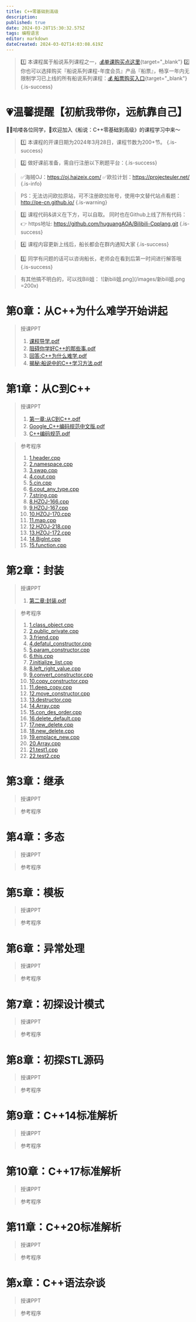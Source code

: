 ```yaml
---
title: C++零基础到高级
description: 
published: true
date: 2024-03-28T15:30:32.575Z
tags: 编程语言
editor: markdown
dateCreated: 2024-03-02T14:03:08.619Z
---
```


> :one: 本课程属于船说系列课程之一，[💰单课购买点这里](https://www.bilibili.com/cheese/play/ss3380){target="_blank"}
> :two: 你也可以选择购买『船说系列课程-年度会员』产品『船票』，畅享一年内无限制学习已上线的所有船说系列课程：[💰 船票购买入口](https://www.bilibili.com/cheese/pages/packageCourseDetail?productId=598){target="_blank"}
{.is-success}

# 💗温馨提醒【初航我带你，远航靠自己】

🙋‍♂️哈喽各位同学，👏欢迎加入《船说：C++零基础到高级》的课程学习中来～

> 1️⃣ 本课程的开课日期为2024年3月28日，课程节数为200+节。
{.is-success}

> 2️⃣ 做好课前准备，需自行注册以下刷题平台：{.is-success}

> ✅海贼OJ：https://oj.haizeix.com/
✅欧拉计划：https://projecteuler.net/
{.is-info}

> PS：无法访问欧拉原站，可不注册欧拉账号，使用中文替代站点看题：http://pe-cn.github.io/
{.is-warning}

> 3️⃣ 课程代码&讲义在下方，可以自取。
> 同时也在Github上线了所有代码：👉 https地址: https://github.com/huguangAOA/Bilibili-Cpplang.git
{.is-success}

> 4️⃣ 课程内容更新上线后，船长都会在群内通知大家
{.is-success}

> 5️⃣ 同学有问题的话可以咨询船长，老师会在看到后第一时间进行解答哦
{.is-success}

> 有其他搞不明白的，可以找Bili姐：
![新bili姐.png](/images/新bili姐.png =200x)






# 第0章：从C++为什么难学开始讲起

> 授课PPT
> 1. [课程导学.pdf](cpp_language_resource/part1/chapter00/pptx/cpp_language_chapter00_1.pdf)
> 2. [阻碍你学好C++的那些事.pdf](cpp_language_resource/part1/chapter00/pptx/cpp_language_chapter00_2.pdf)
> 3. [回答:C++为什么难学.pdf](cpp_language_resource/part1/chapter00/pptx/cpp_language_chapter00_3.pdf)
> 4. [揭秘:船说中的C++学习方法.pdf](cpp_language_resource/part1/chapter00/pptx/cpp_language_chapter00_4.pdf)

# 第1章：从C到C++

> 授课PPT
> 1. [第一章:从C到C++.pdf](cpp_language_resource/part1/chapter01/pptx/cpp_language_chapter01_1.pdf)
> 2. [Google_C++编码规范中文版.pdf](cpp_language_resource/part1/chapter01/pptx/cpp_language_chapter01_2.pdf)
> 3. [C++编码规范.pdf](cpp_language_resource/part1/chapter01/pptx/cpp_language_chapter01_3.pdf)

> 参考程序
> 1. [1.header.cpp](cpp_language_resource/part1/chapter01/code/1.header.cpp)
> 2. [2.namespace.cpp](cpp_language_resource/part1/chapter01/code/2.namespace.cpp)
> 3. [3.swap.cpp](cpp_language_resource/part1/chapter01/code/3.swap.cpp)
> 4. [4.cout.cpp](cpp_language_resource/part1/chapter01/code/4.cout.cpp)
> 5. [5.cin.cpp](cpp_language_resource/part1/chapter01/code/5.cin.cpp)
> 6. [6.cout_any_type.cpp](cpp_language_resource/part1/chapter01/code/6.cout_any_type.cpp)
> 7. [7.string.cpp](cpp_language_resource/part1/chapter01/code/7.string.cpp)
> 8. [8.HZOJ-166.cpp](cpp_language_resource/part1/chapter01/code/8.HZOJ-166.cpp)
> 9. [9.HZOJ-167.cpp](cpp_language_resource/part1/chapter01/code/9.HZOJ-167.cpp)
> 10. [10.HZOJ-170.cpp](cpp_language_resource/part1/chapter01/code/10.HZOJ-170.cpp)
> 11. [11.map.cpp](cpp_language_resource/part1/chapter01/code/11.map.cpp)
> 12. [12.HZOJ-218.cpp](cpp_language_resource/part1/chapter01/code/12.HZOJ-218.cpp)
> 13. [13.HZOJ-172.cpp](cpp_language_resource/part1/chapter01/code/13.HZOJ-172.cpp)
> 14. [14.BigInt.cpp](cpp_language_resource/part1/chapter01/code/14.BigInt.cpp)
> 15. [15.function.cpp](cpp_language_resource/part1/chapter01/code/15.function.cpp)

# 第2章：封装
> 授课PPT
> 1. [第二章:封装.pdf](cpp_language_resource/part1/chapter02/pptx/cpp_language_chapter02_1.pdf)

> 参考程序
> 1. [1.class_object.cpp](cpp_language_resource/part1/chapter02/code/1.class_object.cpp)
> 2. [2.public_private.cpp](cpp_language_resource/part1/chapter02/code/2.public_private.cpp)
> 3. [3.friend.cpp](cpp_language_resource/part1/chapter02/code/3.friend.cpp)
> 4. [4.defatul_constructor.cpp](cpp_language_resource/part1/chapter02/code/4.defatul_constructor.cpp)
> 5. [5.param_constructor.cpp](cpp_language_resource/part1/chapter02/code/5.param_constructor.cpp)
> 6. [6.this.cpp](cpp_language_resource/part1/chapter02/code/6.this.cpp)
> 7. [7.initialize_list.cpp](cpp_language_resource/part1/chapter02/code/7.initialize_list.cpp)
> 8. [8.left_right_value.cpp](cpp_language_resource/part1/chapter02/code/8.left_right_value.cpp)
> 9. [9.convert_constructor.cpp](cpp_language_resource/part1/chapter02/code/9.convert_constructor.cpp)
> 10. [10.copy_constructor.cpp](cpp_language_resource/part1/chapter02/code/10.copy_constructor.cpp)
> 11. [11.deep_copy.cpp](cpp_language_resource/part1/chapter02/code/11.deep_copy.cpp)
> 12. [12.move_constructor.cpp](cpp_language_resource/part1/chapter02/code/12.move_constructor.cpp)
> 13. [13.destructor.cpp](cpp_language_resource/part1/chapter02/code/13.destructor.cpp)
> 14. [14.Array.cpp](cpp_language_resource/part1/chapter02/code/14.Array.cpp)
> 15. [15.con_des_order.cpp](cpp_language_resource/part1/chapter02/code/15.con_des_order.cpp)
> 16. [16.delete_default.cpp](cpp_language_resource/part1/chapter02/code/16.delete_default.cpp)
> 17. [17.new_delete.cpp](cpp_language_resource/part1/chapter02/code/17.new_delete.cpp)
> 18. [18.new_delete.cpp](cpp_language_resource/part1/chapter02/code/18.new_delete.cpp)
> 19. [19.emplace_new.cpp](cpp_language_resource/part1/chapter02/code/19.emplace_new.cpp)
> 20. [20.Array.cpp](cpp_language_resource/part1/chapter02/code/20.Array.cpp)
> 21. [21.test1.cpp](cpp_language_resource/part1/chapter02/code/21.test1.cpp)
> 22. [22.test2.cpp](cpp_language_resource/part1/chapter02/code/22.test2.cpp)

# 第3章：继承
> 授课PPT

> 参考程序

# 第4章：多态
> 授课PPT

> 参考程序

# 第5章：模板

> 授课PPT

> 参考程序


# 第6章：异常处理

> 授课PPT

> 参考程序


# 第7章：初探设计模式

> 授课PPT

> 参考程序


# 第8章：初探STL源码

> 授课PPT

> 参考程序

# 第9章：C++14标准解析

> 授课PPT

> 参考程序

# 第10章：C++17标准解析

> 授课PPT

> 参考程序

# 第11章：C++20标准解析

> 授课PPT

> 参考程序

# 第x章：C++语法杂谈

> 授课PPT

> 参考程序

